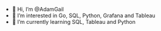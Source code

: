 - 👋 Hi, I’m @AdamGail
- 👀 I’m interested in Go, SQL, Python, Grafana and Tableau
- 🌱 I’m currently learning SQL, Tableau and Python

<!---
Loquemas/Loquemas is a ✨ special ✨ repository because its `README.md` (this file) appears on your GitHub profile.
You can click the Preview link to take a look at your changes.
--->

